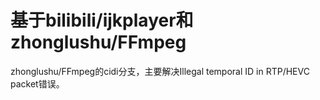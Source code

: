 # 基于bilibili/ijkplayer和zhonglushu/FFmpeg
zhonglushu/FFmpeg的cidi分支，主要解决Illegal temporal ID in RTP/HEVC packet错误。

